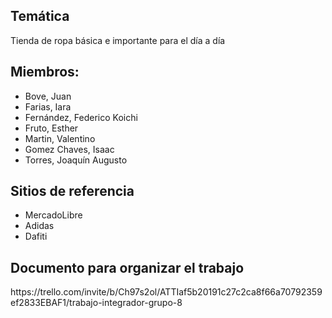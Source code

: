 <h2>Temática</h2>
<p>Tienda de ropa básica e importante para el día a día</p>
<h2>Miembros:</h2>
<ul>
    <li>Bove, Juan</li>
    <li>Farias, Iara</li>
    <li>Fernández, Federico Koichi</li>
    <li>Fruto, Esther</li>
    <li>Martin, Valentino</li>
    <li>Gomez Chaves, Isaac</li>
    <li>Torres, Joaquín Augusto</li>
</ul>

<h2>Sitios de referencia</h2>
<ul>
<li>MercadoLibre</li>
<li>Adidas</li>
<li>Dafiti</li>
</ul>
<h2>Documento para organizar el trabajo</h2>
<p>https://trello.com/invite/b/Ch97s2ol/ATTIaf5b20191c27c2ca8f66a70792359ef2833EBAF1/trabajo-integrador-grupo-8</p>